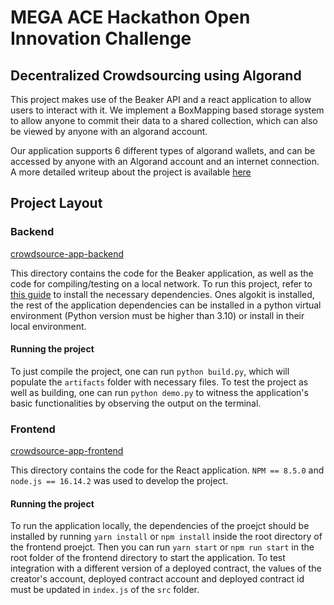 # MEGA ACE Hackathon Open Innovation Challenge

## Decentralized Crowdsourcing using Algorand

This project makes use of the Beaker API and a react application to allow users to interact with it.
We implement a BoxMapping based storage system to allow anyone to commit their data to a shared collection, which can also be viewed by anyone with an algorand account. 

Our application supports 6 different types of algorand wallets, and can be accessed by anyone with an Algorand account and an internet connection. A more detailed writeup about the project is available [here](https://docs.google.com/document/d/e/2PACX-1vRkwCyFfmqKn26NqDoPNunmh3oINRlPen1B4nxI_O6pzHKBEUzyPjv7cHPY1XG9h-EM35ohMlGiwxUL/pub)

## Project Layout


### Backend
[crowdsource-app-backend](crowdsource-app-backend)

This directory contains the code for the Beaker application, as well as the code for compiling/testing on a local network. To run this project, refer to [this guide](https://developer.algorand.org/docs/get-started/algokit/) to install the necessary dependencies. Ones algokit is installed, the rest of the application dependencies can be installed in a python virtual environment (Python version must be higher than 3.10) or install in their local environment. 


#### Running the project
To just compile the project, one can run `python build.py`, which will populate the `artifacts` folder with necessary files. To test the project as well as building, one can run `python demo.py` to witness the application's basic functionalities by observing the output on the terminal.


### Frontend
[crowdsource-app-frontend](crowdsource-app-frontend)

This directory contains the code for the React application. `NPM == 8.5.0`  and `node.js == 16.14.2` was used to develop the project. 

#### Running the project
To run the application locally, the dependencies of the proejct should be installed by running `yarn install` or `npm install` inside the root directory of the frontend proejct. Then you can run `yarn start` or `npm run start` in the root folder of the frontend directory to start the application. To test integration with a different version of a deployed contract, the values of the creator's account, deployed contract account and deployed contract id must be updated in `index.js` of the `src` folder. 

